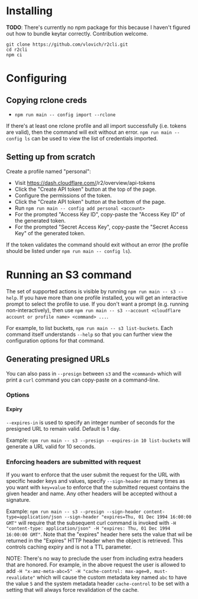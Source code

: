 # Installing

**TODO**: There's currently no npm package for this because I haven't figured out how to bundle keytar
correctly. Contribution welcome.

```
git clone https://github.com/vlovich/r2cli.git
cd r2cli
npm ci
```

# Configuring

## Copying rclone creds

- `npm run main -- config import --rclone`

If there's at least one rclone profile and all import successfully (i.e. tokens are valid), then
the command will exit without an error. `npm run main -- config ls` can be used to view the list
of credentials imported.

## Setting up from scratch

Create a profile named "personal":

- Visit https://dash.cloudflare.com/<account>/r2/overview/api-tokens
- Click the "Create API token" button at the top of the page.
- Configure the permissions of the token.
- Click the "Create API token" button at the bottom of the page.
- Run `npm run main -- config add personal <account>`
- For the prompted "Access Key ID", copy-paste the "Access Key ID" of the generated token.
- For the prompted "Secret Access Key", copy-paste the "Secret Access Key" of the generated token.

If the token validates the command should exit without an error (the profile should be listed under
`npm run main -- config ls`).

# Running an S3 command

The set of supported actions is visible by running `npm run main -- s3 --help`. If you have more
than one profile installed, you will get an interactive prompt to select the profile to use. If you
don't want a prompt (e.g. running non-interactively), then use `npm run main -- s3 --account <cloudflare account or profile name> <command> ...`.

For example, to list buckets, `npm run main -- s3 list-buckets`. Each command itself understands `--help`
so that you can further view the configuration options for that command.

## Generating presigned URLs

You can also pass in `--presign` between `s3` and the `<command>` which will print a `curl` command you can copy-paste
on a command-line.

### Options

#### Expiry

`--expires-in` is used to specify an integer number of seconds for the presigned URL to remain valid. Default is 1 day.

Example: `npm run main -- s3 --presign --expires-in 10 list-buckets` will generate a URL valid for 10 seconds.

### Enforcing headers are submitted with request

If you want to enforce that the user submit the request for the URL with specific header keys and values, specify
`--sign-header` as many times as you want with `key=value` to enforce that the submitted request contains the
given header and name. Any other headers will be accepted without a signature.

Example: `npm run main -- s3 --presign --sign-header content-type=application/json --sign-header "expires=Thu, 01 Dec 1994 16:00:00 GMT"`
will require that the subsequent curl command is invoked with `-H "content-type: application/json" -H "expires: Thu, 01 Dec 1994 16:00:00 GMT"`.
Note that the "expires" header here sets the value that wil be returned in the "Expires" HTTP header when the object is retrieved. This controls
caching expiry and is not a TTL parameter.

NOTE: There's no way to preclude the user from including extra headers that are honored. For example, in the above request
the user is allowed to add `-H "x-amz-meta-abc=5" -H "cache-control: max-age=0, must-revalidate"` which will cause the
custom metadata key named `abc` to have the value `5` and the system metadata header `cache-control` to be set with a setting
that will always force revalidation of the cache.
